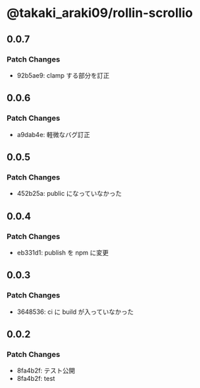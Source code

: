 # @takaki_araki09/rollin-scrollio

## 0.0.7

### Patch Changes

- 92b5ae9: clamp する部分を訂正

## 0.0.6

### Patch Changes

- a9dab4e: 軽微なバグ訂正

## 0.0.5

### Patch Changes

- 452b25a: public になっていなかった

## 0.0.4

### Patch Changes

- eb331d1: publish を npm に変更

## 0.0.3

### Patch Changes

- 3648536: ci に build が入っていなかった

## 0.0.2

### Patch Changes

- 8fa4b2f: テスト公開
- 8fa4b2f: test
